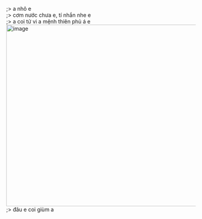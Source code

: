 ;> a nhô e<br>
;> cơm nước chưa e, tí nhắn nhe e<br>
;> a coi tử vi a mệnh thiên phủ á e<br>
<img width="1279" height="483" alt="image" src="https://github.com/user-attachments/assets/2e661eef-87c0-41a5-abfc-d25168f34d46" /><br>
;> đâu e coi giùm a

